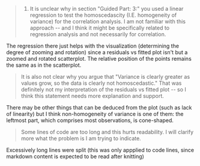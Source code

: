 >1. It is unclear why in section "Guided Part: 3:" you used a linear regression to test the homoscedascity (I.E. homogeneity of variance) for the correlation analysis. I am not familiar with this approach -- and I think it might be specifically related to regression analysis and not necessarily for correlation.

The regression there just helps with the visualization (determining the degree of zooming and rotation) since a residuals vs fitted plot isn't but a zoomed and
rotated scatterplot. The relative position of the points remains the same as in the scatterplot.

>It is also not clear why you argue that "Variance is clearly greater as values grow, so the data is clearly not homoscedastic." That was definitely not my interpretation of the residuals vs fitted plot -- so I think this statement needs more explanation and support.

There may be other things that can be deduced from the plot (such as lack of linearity) but I think non-homogeneity of variance is one of them: the leftmost part,
which comprises most observations, is cone-shaped.

>Some lines of code are too long and this hurts readability. I will clarify more what the problem is I am trying to indicate.

Excessively long lines were split (this was only appplied to code lines, since markdown content is expected to be read after knitting)
